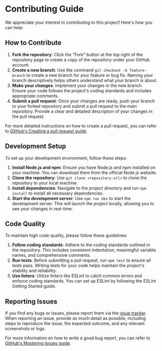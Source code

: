 # Contributing Guide

We appreciate your interest in contributing to this project! Here's how you can help:

## How to Contribute

1. **Fork the repository**: Click the "Fork" button at the top right of the repository page to create a copy of the repository under your GitHub account.
2. **Create a new branch**: Use the command `git checkout -b feature-branch` to create a new branch for your feature or bug fix. Naming your branch descriptively helps others understand what your branch is about.
3. **Make your changes**: Implement your changes in the new branch. Ensure your code follows the project's coding standards and includes appropriate comments.
4. **Submit a pull request**: Once your changes are ready, push your branch to your forked repository and submit a pull request to the main repository. Provide a clear and detailed description of your changes in the pull request.

For more detailed instructions on how to create a pull request, you can refer to [GitHub's Creating a pull request guide](https://docs.github.com/en/pull-requests/collaborating-with-pull-requests/proposing-changes-to-your-work-with-pull-requests/creating-a-pull-request).

## Development Setup

To set up your development environment, follow these steps:

1. **Install Node.js and npm**: Ensure you have Node.js and npm installed on your machine. You can download them from the official Node.js website.
2. **Clone the repository**: Use `git clone <repository-url>` to clone the repository to your local machine.
3. **Install dependencies**: Navigate to the project directory and run `npm install` to install all necessary dependencies.
4. **Start the development server**: Use `npm run dev` to start the development server. This will launch the project locally, allowing you to see your changes in real-time.

## Code Quality

To maintain high code quality, please follow these guidelines:

1. **Follow coding standards**: Adhere to the coding standards outlined in the repository. This includes consistent indentation, meaningful variable names, and comprehensive comments.
2. **Run tests**: Before submitting a pull request, run `npm test` to ensure all tests pass. Writing tests for your code helps maintain the project's stability and reliability.
3. **Use linters**: Utilize linters like ESLint to catch common errors and enforce coding standards. You can set up ESLint by following the ESLint Getting Started guide.

## Reporting Issues

If you find any bugs or issues, please report them via the [issue tracker](https://github.com/MettaSurendhar/node-express-backend-template-for-intermediate/issues). When reporting an issue, provide as much detail as possible, including steps to reproduce the issue, the expected outcome, and any relevant screenshots or logs.

For more information on how to write a good bug report, you can refer to [GitHub's Mastering Issues guide](https://gitprotect.io/blog/mastering-github-issues-best-practices-and-pro-tips/).
